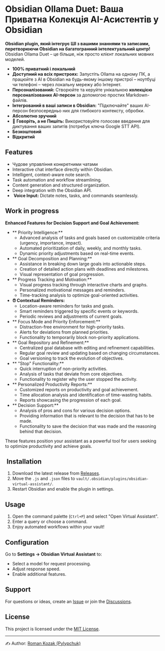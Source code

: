 # Obsidian Ollama Duet: Ваша Приватна Колекція AI-Асистентів у Obsidian

**Obsidian plugin, який інтегрує ШІ з вашими знаннями та записами, перетворюючи Obsidian на багатогранний інтелектуальний центр!**
Obsidian Ollama Duet – це більше, ніж просто клієнт локальних мовних моделей. 

* **100% приватний і локальний**
* **Доступний на всіх пристроях:** Запустіть Ollama на одному ПК, а працюйте з AI в Obsidian на будь-якому іншому пристрої – ноутбуці чи телефоні – через локальну мережу або Інтернет.
* **Персоналізований:** Створюйте та керуйте унікальною **колекцією персоналізованих AI-персон** за допомогою простих Markdown-файлів.
* **Інтегрований в ваші записи в Obsidian:** "Підключайте" ваших AI-персон безпосередньо них для глибокого контексту, обробки.
* **Абсолютно зручний** 
* 🎤 **Говоріть, а не Пишіть:** Використовуйте голосове введення для диктування ваших запитів (потребує ключа Google STT API).
* **Безкоштовий**
* **Відкритий**

##  Features

* Чудове управління конкретними чатами 
* Interactive chat interface directly within Obsidian.
* Intelligent, context-aware note search.
* Task automation and workflow streamlining.
* Content generation and structured organization.
* Deep integration with the Obsidian API.
* ️ **Voice Input:** Dictate notes, tasks, and commands seamlessly.

## Work in progress
**Enhanced Features for Decision Support and Goal Achievement:**

* ** Priority Intelligence:**
    * Advanced analysis of tasks and goals based on customizable criteria (urgency, importance, impact).
    * Automated prioritization of daily, weekly, and monthly tasks.
    * Dynamic priority adjustments based on real-time events.
* ** Goal Decomposition and Planning:**
    * Assistance in breaking down large goals into actionable steps.
    * Creation of detailed action plans with deadlines and milestones.
    * Visual representation of goal progression.
* ** Progress Tracking and Motivation:**
    * Visual progress tracking through interactive charts and graphs.
    * Personalized motivational messages and reminders.
    * Time-tracking analysis to optimize goal-oriented activities.
* **⏰ Contextual Reminders:**
    * Location-aware reminders for tasks and goals.
    * Smart reminders triggered by specific events or keywords.
    * Periodic reviews and adjustments of current goals.
* ** Focus Mode and Priority Enforcement:**
    * Distraction-free environment for high-priority tasks.
    * Alerts for deviations from planned priorities.
    * Functionality to temporarily block non-priority applications.
* ** Goal Repository and Refinement:**
    * Centralized goal database with editing and refinement capabilities.
    * Regular goal review and updating based on changing circumstances.
    * Goal versioning to track the evolution of objectives.
* ** "Stop" Functionality:**
    * Quick interruption of non-priority activities.
    * Analysis of tasks that deviate from core objectives.
    * Functionality to register why the user stopped the activity.
* ** Personalized Productivity Reports:**
    * Customized reports on productivity and goal achievement.
    * Time allocation analysis and identification of time-wasting habits.
    * Reports showcasing the progression of each goal.
* ** Decision Support:**
    * Analysis of pros and cons for various decision options.
    * Providing information that is relevant to the decision that has to be made.
    * Functionality to save the decision that was made and the reasoning behind that decision.

These features position your assistant as a powerful tool for users seeking to optimize productivity and achieve goals.

## ️ Installation

1.  Download the latest release from [Releases](https://github.com/phoenixway/obsidian-ollama-duet/releases).
2.  Move the `.js` and `.json` files to `vault/.obsidian/plugins/obsidian-virtual-assistant/`.
3.  Restart Obsidian and enable the plugin in settings.

##  Usage

1.  Open the command palette (`Ctrl+P`) and select "Open Virtual Assistant".
2.  Enter a query or choose a command.
3.  Enjoy automated workflows within your vault!

##  Configuration

Go to **Settings → Obsidian Virtual Assistant** to:

* Select a model for request processing.
* Adjust response speed.
* Enable additional features.

##  Support

For questions or ideas, create an [Issue](https://github.com/phoenixway/obsidian-ollama-duet/issues) or join the [Discussions](https://github.com/phoenixway/obsidian-ollama-duet/discussions).

##  License

This project is licensed under the [MIT License](LICENSE).

---

✍️ Author: [Roman Kozak (Pylypchuk)](https://github.com/phoenixway)
